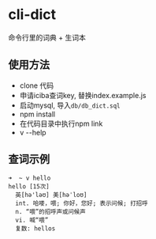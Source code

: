 # cli-dict
命令行里的词典 + 生词本

## 使用方法
* clone 代码
* 申请iciba查词key, 替换index.example.js  
* 启动mysql, 导入`db/db_dict.sql`  
* npm install
* 在代码目录中执行npm link
* v --help

## 查词示例
```
➜  ~ v hello
hello [15次]
  英[hə'ləʊ] 美[həˈloʊ]
  int. 哈喽，喂; 你好，您好; 表示问候; 打招呼
  n. “喂”的招呼声或问候声
  vi. 喊“喂”
  复数: hellos
```

